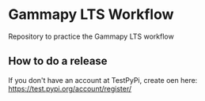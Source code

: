 # Gammapy LTS Workflow
Repository to practice the Gammapy LTS workflow

## How to do a release

If you don't have an account at TestPyPi, create oen here: https://test.pypi.org/account/register/
